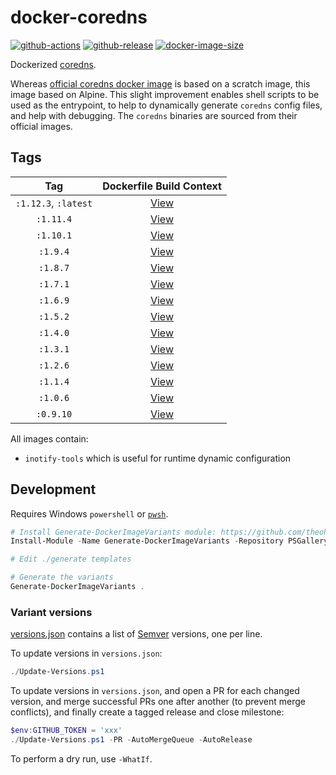 # docker-coredns

[![github-actions](https://github.com/theohbrothers/docker-coredns/actions/workflows/ci-master-pr.yml/badge.svg?branch=master)](https://github.com/theohbrothers/docker-coredns/actions/workflows/ci-master-pr.yml)
[![github-release](https://img.shields.io/github/v/release/theohbrothers/docker-coredns?style=flat-square)](https://github.com/theohbrothers/docker-coredns/releases/)
[![docker-image-size](https://img.shields.io/docker/image-size/theohbrothers/docker-coredns/latest)](https://hub.docker.com/r/theohbrothers/docker-coredns)

Dockerized [coredns](https://github.com/coredns/coredns).

Whereas [official coredns docker image](https://hub.docker.com/r/coredns/coredns) is based on a scratch image, this image based on Alpine. This slight improvement enables shell scripts to be used as the entrypoint, to help to dynamically generate `coredns` config files, and help with debugging. The `coredns` binaries are sourced from their official images.

## Tags

| Tag | Dockerfile Build Context |
|:-------:|:---------:|
| `:1.12.3`, `:latest` | [View](variants/1.12.3) |
| `:1.11.4` | [View](variants/1.11.4) |
| `:1.10.1` | [View](variants/1.10.1) |
| `:1.9.4` | [View](variants/1.9.4) |
| `:1.8.7` | [View](variants/1.8.7) |
| `:1.7.1` | [View](variants/1.7.1) |
| `:1.6.9` | [View](variants/1.6.9) |
| `:1.5.2` | [View](variants/1.5.2) |
| `:1.4.0` | [View](variants/1.4.0) |
| `:1.3.1` | [View](variants/1.3.1) |
| `:1.2.6` | [View](variants/1.2.6) |
| `:1.1.4` | [View](variants/1.1.4) |
| `:1.0.6` | [View](variants/1.0.6) |
| `:0.9.10` | [View](variants/0.9.10) |

All images contain:

- `inotify-tools` which is useful for runtime dynamic configuration

## Development

Requires Windows `powershell` or [`pwsh`](https://github.com/PowerShell/PowerShell).

```powershell
# Install Generate-DockerImageVariants module: https://github.com/theohbrothers/Generate-DockerImageVariants
Install-Module -Name Generate-DockerImageVariants -Repository PSGallery -Scope CurrentUser -Force -Verbose

# Edit ./generate templates

# Generate the variants
Generate-DockerImageVariants .
```

### Variant versions

[versions.json](generate/definitions/versions.json) contains a list of [Semver](https://semver.org/) versions, one per line.

To update versions in `versions.json`:

```powershell
./Update-Versions.ps1
```

To update versions in `versions.json`, and open a PR for each changed version, and merge successful PRs one after another (to prevent merge conflicts), and finally create a tagged release and close milestone:

```powershell
$env:GITHUB_TOKEN = 'xxx'
./Update-Versions.ps1 -PR -AutoMergeQueue -AutoRelease
```

To perform a dry run, use `-WhatIf`.
